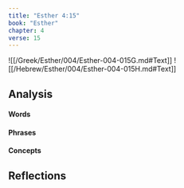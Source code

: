 ```yaml
---
title: "Esther 4:15"
book: "Esther"
chapter: 4
verse: 15
---
```

![[/Greek/Esther/004/Esther-004-015G.md#Text]]
![[/Hebrew/Esther/004/Esther-004-015H.md#Text]]

## Analysis

#### Words

#### Phrases

#### Concepts

## Reflections
